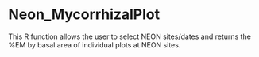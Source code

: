 # Neon_MycorrhizalPlot
This R function allows the user to select NEON sites/dates and returns the %EM by basal area of individual plots at NEON sites.
